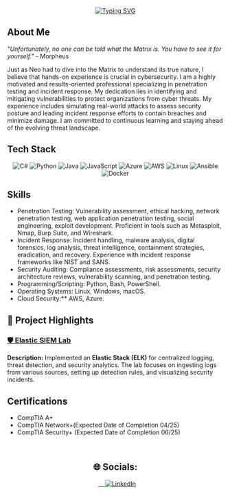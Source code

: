 <div align="center">
  <a href="https://git.io/typing-svg">
    <img src="https://readme-typing-svg.demolab.com?font=Fira+Code&weight=600&size=24&pause=1000&repeat=false&width=435&lines=HI+My+Name+is+Jamian" alt="Typing SVG">
  </a>
</div>


## About Me

_"Unfortunately, no one can be told what the Matrix is. You have to see it for yourself."_ - Morpheus

Just as Neo had to dive into the Matrix to understand its true nature, I believe that hands-on experience is crucial in cybersecurity. I am a highly motivated and results-oriented professional specializing in penetration testing and incident response. My dedication lies in identifying and mitigating vulnerabilities to protect organizations from cyber threats. My experience includes simulating real-world attacks to assess security posture and leading incident response efforts to contain breaches and minimize damage. I am committed to continuous learning and staying ahead of the evolving threat landscape.

## Tech Stack

<p align="center">
  <img src="https://img.shields.io/badge/c%23-%23239120.svg?style=for-the-badge&logo=c-sharp&logoColor=white" alt="C#">
  <img src="https://img.shields.io/badge/python-3670A0?style=for-the-badge&logo=python&logoColor=ffdd54" alt="Python">
  <img src="https://img.shields.io/badge/java-%23ED8B00.svg?style=for-the-badge&logo=java&logoColor=white" alt="Java">
  <img src="https://img.shields.io/badge/javascript-%23323330.svg?style=for-the-badge&logo=javascript&logoColor=%23F7DF1E" alt="JavaScript">
  <img src="https://img.shields.io/badge/azure-%230072C6.svg?style=for-the-badge&logo=azure-devops&logoColor=white" alt="Azure">
  <img src="https://img.shields.io/badge/AWS-%23FF9900.svg?style=for-the-badge&logo=amazon-aws&logoColor=white" alt="AWS">
  <img src="https://img.shields.io/badge/Linux-FCC624?style=for-the-badge&logo=linux&logoColor=black" alt="Linux">
  <img src="https://img.shields.io/badge/ansible-%231A1918.svg?style=for-the-badge&logo=ansible&logoColor=white" alt="Ansible">
  <img src="https://img.shields.io/badge/docker-%230db7ed.svg?style=for-the-badge&logo=docker&logoColor=white" alt="Docker">
</p>

## Skills

*   Penetration Testing: Vulnerability assessment, ethical hacking, network penetration testing, web application penetration testing, social engineering, exploit development. Proficient in tools such as Metasploit, Nmap, Burp Suite, and Wireshark.
*   Incident Response:  Incident handling, malware analysis, digital forensics, log analysis, threat intelligence, containment strategies, eradication, and recovery. Experience with incident response frameworks like NIST and SANS.
*   Security Auditing: Compliance assessments, risk assessments, security architecture reviews, vulnerability scanning, and penetration testing.
*   Programming/Scripting: Python, Bash, PowerShell.
*   Operating Systems: Linux, Windows, macOS.
*   Cloud Security:** AWS, Azure.

## 🚀 Project Highlights

### [🛡️ Elastic SIEM Lab](https://github.com/JamianWorrell/Elastic-SIEM-Lab) 
**Description:** Implemented an **Elastic Stack (ELK)** for centralized logging, threat detection, and security analytics. The lab focuses on ingesting logs from various sources, setting up detection rules, and visualizing security incidents.   

## Certifications

*  CompTIA A+
*  CompTIA Network+(Expected Date of Completion 04/25)
*  CompTIA Security+ (Expected Date of Completion 06/25) 

<div align="center">
  <h2>🌐 Socials:</h2>
  <a href="https://linkedin.com/in/www.linkedin.com/in/jamianworrell">
    <img src="https://img.shields.io/badge/LinkedIn-%230077B5.svg?logo=linkedin&logoColor=white" alt="LinkedIn">
